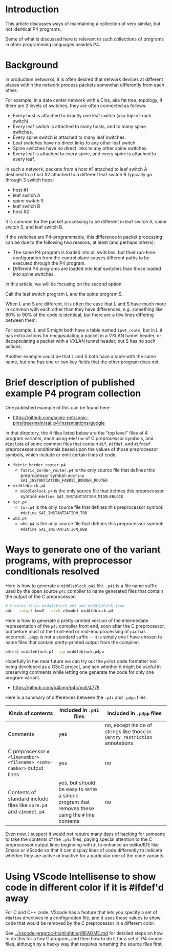 # Introduction

This article discusses ways of maintaining a collection of very
similar, but not identical P4 programs.

Some of what is discussed here is relevant to such collections of
programs in other programming languages besides P4.


# Background

In production networks, it is often desired that network devices at
different places within the network process packets somewhat
differently from each other.

For example, in a data center network with a Clos, aka fat tree,
topology, if there are 2 levels of switches, they are often connected
as follows:

+ Every host is attached to exactly one leaf switch (aka top-of-rack
  switch).
+ Every leaf switch is attached to many hosts, and to many spine
  switches.
+ Every spine switch is attached to many leaf switches.
+ Leaf switches have _no_ direct links to any other leaf switch.
+ Spine switches have _no_ direct links to any other spine switches.
+ Every leaf is attached to every spine, and every spine is attached
  to every leaf.

In such a network, packets from a host #1 attached to leaf switch A
destined to a host #2 attached to a different leaf switch B typically
go through 3 switch hops:

+ host #1
+ leaf switch A
+ spine switch S
+ leaf switch B
+ host #2

It is common for the packet processing to be different in leaf switch
A, spine switch S, and leaf switch B.

If the switches are P4-programmable, this difference in packet
processing can be due to the following two reasons, at least (and
perhaps others):

+ The same P4 program is loaded into all switches, but their run-time
  configuration from the control plane causes different paths to be
  executed through the P4 program.
+ Different P4 programs are loaded into leaf switches than those
  loaded into spine switches.

In this article, we will be focusing on the second option.

Call the leaf switch program L and the spine program S.

When L and S are different, it is often the case that L and S have
much more in common with each other than they have differences,
e.g. something like 80% to 90% of the code is identical, but there are
a few lines differing between them.

For example, L and S might both have a table named `ipv4_route`, but
in L it has extra actions for encapsulating a packet in a VXLAN tunnel
header, or decapsulating a packet with a VXLAN tunnel header, but S
has no such actions.

Another example could be that L and S both have a table with the same
name, but one has one or two key fields that the other program does
not.


# Brief description of published example P4 program collection

One published example of this can be found here:

+ https://github.com/sonic-net/sonic-pins/tree/main/sai_p4/instantiations/google

In that directory, the 4 files listed below are the "top level" files
of 4 program variants, each using `#define` of C preprocessor symbols,
and `#include` of some common files that contain `#if`, `#ifdef`, and
`#ifndef` preprocessor conditionals based upon the values of those
preprocessor symbols, which include or omit certain lines of code.

+ `fabric_border_router.p4`
  + `fabric_border_router.p4` is the only source file that defines
    this preprocessor symbol: `#define SAI_INSTANTIATION_FABRIC_BORDER_ROUTER`
+ `middleblock.p4`
  + `middleblock.p4` is the only source file that defines this
    preprocessor symbol: `#define SAI_INSTANTIATION_MIDDLEBLOCK`
+ `tor.p4`
  + `tor.p4` is the only source file that defines this
    preprocessor symbol: `#define SAI_INSTANTIATION_TOR`
+ `wbb.p4`
  + `wbb.p4` is the only source file that defines this
    preprocessor symbol: `#define SAI_INSTANTIATION_WBB`


# Ways to generate one of the variant programs, with preprocessor conditionals resolved

Here is how to generate a `middleblock.p4i` file.  `.p4i` is a file
name suffix used by the open source `p4c` compiler to name generated
files that contain the output of the C preprocessor:

```bash
# Creates files middleblock.p4i and middleblock.json
p4c --target bmv2 --arch v1model middleblock.p4
```

Here is how to generate a pretty-printed version of the intermediate
representation of the `p4c` compiler front end, soon after the C
preprocessor, but before most of the front-end or mid-end processing
of `p4c` has occurred.  `.p4pp` is not a standard suffix -- it is
simply one I have chosen to name files that contain pretty-printed
output from the compiler:

```bash
p4test middleblock.p4 --pp middleblock.p4pp
```

Hopefully in the near future we can try out the `p4fmt` code formatter
tool being developed as a GSoC project, and see whether it might be
useful in preserving comments while letting one generate the code for
only one program variant.

+ https://github.com/p4lang/p4c/pull/4778

Here is a summary of differences between the `.p4i` and `.p4pp` files:

| Kinds of contents | Included in `.p4i` files | Included in `.p4pp` files |
| ----------------- | ------------------------ | ------------------------- |
| Comments | yes | no, except inside of strings like those in `@entry_restriction` annotations |
| C preprocessor `# <linenumber> <filename> <some-number>` output lines | yes | no |
| Contents of standard include files like `core.p4` and `v1model.p4` | yes, but should be easy to write a simple program that removes these using the `#` line contents | no |

Even now, I suspect it would not require many days of hacking for
someone to take the contents of the `.p4i` files, paying special
attention to the C preprocessor output lines beginning with `#`, to
enhance an editor/IDE like Emacs or VScode so that it can display
lines of code differently to indicate whether they are active or
inactive for a particular one of the code variants.


# Using VScode Intellisense to show code in different color if it is #ifdef'd away

For C and C++ code, VScode has a feature that lets you specify a set
of `#define` directives in a configuration file, and it uses those
values to show code that would be removed by the C preprocessor in a
different color.

See [../vscode-preproc-highlighting/README.md](here) for detailed
steps on how to do this for a tiny C program, and then how to do it
for a set of P4 source files, although by a hacky way that requires
renaming the source files first.
